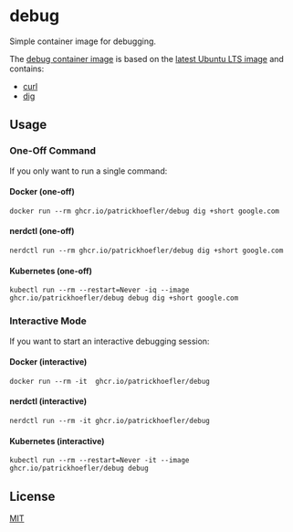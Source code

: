# debug

Simple container image for debugging.

The [debug container image](https://ghcr.io/patrickhoefler/debug) is based on the [latest Ubuntu LTS image](https://hub.docker.com/_/ubuntu) and contains:

- [curl](http://manpages.ubuntu.com/manpages/focal/man1/curl.1.html)
- [dig](http://manpages.ubuntu.com/manpages/focal/man1/dig.1.html)

## Usage

### One-Off Command

If you only want to run a single command:

#### Docker (one-off)

```shell
docker run --rm ghcr.io/patrickhoefler/debug dig +short google.com
```

#### nerdctl (one-off)

```shell
nerdctl run --rm ghcr.io/patrickhoefler/debug dig +short google.com
```

#### Kubernetes (one-off)

```shell
kubectl run --rm --restart=Never -iq --image ghcr.io/patrickhoefler/debug debug dig +short google.com
```

### Interactive Mode

If you want to start an interactive debugging session:

#### Docker (interactive)

```shell
docker run --rm -it  ghcr.io/patrickhoefler/debug
```

#### nerdctl (interactive)

```shell
nerdctl run --rm -it ghcr.io/patrickhoefler/debug
```

#### Kubernetes (interactive)

```shell
kubectl run --rm --restart=Never -it --image ghcr.io/patrickhoefler/debug debug
```

## License

[MIT](LICENSE)
